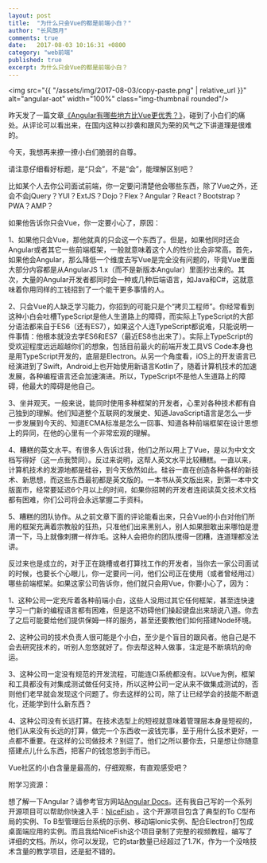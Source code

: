 ```yaml
---
layout: post
title:  "为什么只会Vue的都是前端小白？"
author: "长风朗月"
comments: true
date:   2017-08-03 10:16:31 +0800
category: "web前端"
published: true
excerpt: 为什么只会Vue的都是前端小白？
---
```

<img src="{{ "/assets/img/2017-08-03/copy-paste.png" | relative_url }}" alt="angular-aot" width="100%" class="img-thumbnail rounded"/>

昨天发了一篇文章<a href="https://zhuanlan.zhihu.com/p/28259790" target="_blank">《Angular有哪些地方比Vue更优秀？》</a>，碰到了小白们的痛处。从评论可以看出来，在国内这种以抄袭和跟风为荣的风气之下讲道理是很难的。

今天，我想再来撩一撩小白们脆弱的自尊。

请注意仔细看好标题，是“只会”，不是“会”，能理解区别吧？

比如某个人去你公司面试前端，你一定要问清楚他会哪些东西，除了Vue之外，还会不会jQuery？YUI？ExtJS？Dojo？Flex？Angular？React？Bootstrap？PWA？AMP？

如果他告诉你只会Vue，你一定要小心了，原因：

1、如果他只会Vue，那他就真的只会这一个东西了。但是，如果他同时还会Angular或者其它一些前端框架，一般就意味着这个人的性价比会非常高。首先，如果他会Angular，那么降低一个维度去写Vue是完全没有问题的，毕竟Vue里面大部分内容都是从AngularJS 1.x（而不是新版本Angular）里面抄出来的。其次，大量的Angular开发者都同时会一种或几种后端语言，如Java和C#，这就意味着你用同样的工钱招到了一个能干更多事情的人。

2、只会Vue的人缺乏学习能力，你招到的可能只是个“拷贝工程师”。你经常看到这种小白会吐槽TypeScript是他人生道路上的障碍，而实际上TypeScript的大部分语法都来自于ES6（还有ES7），如果这个人连TypeScript都说难，只能说明一件事情：他根本就没去学ES6和ES7（最近ES8也出来了）。实际上TypeScript的受欢迎程度远远超越你们的想象，包括目前最火的前端开发工具VS Code本身也是用TypeScript开发的，底层是Electron。从另一个角度看，iOS上的开发语言已经演进到了Swift，Android上也开始使用新语言Kotlin了，随着计算机技术的加速发展，各种编程语言还会加速演进。所以，TypeScript不是他人生道路上的障碍，他最大的障碍是他自己。

3、坐井观天。一般来说，能同时使用多种框架的开发者，心里对各种技术都有自己独到的理解。他们知道整个互联网的发展史、知道JavaScript语言是怎么一步一步发展到今天的、知道ECMA标准是怎么一回事、知道各种前端框架在设计思想上的异同，在他的心里有一个非常宏观的理解。

4、糟糕的英文水平。有很多人告诉过我，他们之所以用上了Vue，是以为中文文档写得好（这一点我赞同）。反过来说明，这帮人英文水平比较糟糕。一直以来，计算机技术的发源地都是硅谷，到今天依然如此。硅谷一直在创造各种各样的新技术、新思想，而这些东西最初都是英文版的。一本书从英文版出来，到第一本中文版面市，经常要延迟6个月以上的时间，如果你招聘的开发者连阅读英文技术文档都有困难，你们公司将会永远掌握二手资料。

5、糟糕的团队协作。从之前文章下面的评论能看出来，只会Vue的小白对他们所用的框架充满着宗教般的狂热，只准他们出来黑别人，别人如果胆敢出来哪怕是澄清一下，马上就像刺猬一样炸毛。这种人会把你的团队搅得一团糟，连道理都没法讲。

反过来也是成立的，对于正在跳槽或者打算找工作的开发者，当你去一家公司面试的时候，也要长个心眼儿，你一定要问一问，他们公司正在使用（或者曾经用过）哪些前端框架。如果这家公司告诉你，他们就只会用Vue，你要小心了，因为：

1、这种公司一定充斥着各种前端小白，这些人没用过其它任何框架，甚至连快速学习一门新的编程语言都有困难，但是这不妨碍他们操起键盘出来胡说八道。你去了之后可能要给他们提供保姆一样的服务，甚至还要教他们如何搭建Node环境。

2、这种公司的技术负责人很可能是个小白，至少是个盲目的跟风者。他自己是不会去研究技术的，听别人忽悠就好了。你去帮这种人做事，注定是不断填坑的命运。

3、这种公司一定没有规范的开发流程，可能连CI系统都没有。以Vue为例，框架和工具都没有对集成测试做任何支持，所以这种公司一定从来不做集成测试的，否则他们老早就会发现这个问题了。你去这样的公司，除了让已经学会的技能不断退化，还能学到什么新东西？

4、这种公司没有长远打算。在技术选型上的短视就意味着管理层本身是短视的，他们从来没有长远的打算，做完一个东西收一波钱完事，至于用什么技术更好，一点都不重要。在这样的公司做技术？别逗了。他们之所以要你去，只是想让你随意搭建点儿什么东西，把客户的钱忽悠到手而已。

Vue社区的小白含量是最高的，仔细观察，有直观感受吧？

附学习资源：

想了解一下Angular？请参考官方网站<a href="https://angular.io/" target="_blank">Angular Docs</a>。还有我自己写的一个系列开源项目可以帮助你快速入手：<a href="http://git.oschina.net/mumu-osc/NiceFish" target="_blank">NiceFish</a> 。这个开源项目包含了典型的To C型布局的实例、To B型管理后台系统的示例、移动端Ionic实例、配合Electron打包成桌面端应用的实例。而且我给NiceFish这个项目录制了完整的视频教程，编写了详细的文档。所以，你可以发现，它的star数量已经超过了1.7K，作为一个没啥技术含量的教学项目，还是挺不错的。